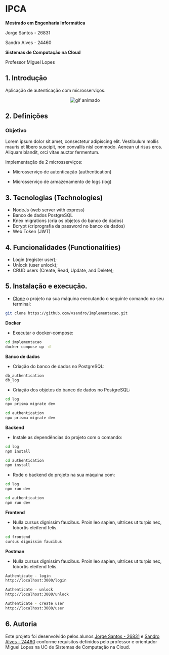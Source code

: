 # IPCA
**Mestrado em Engenharia Informática**

Jorge Santos - 26831

Sandro Alves - 24460

**Sistemas de Computação na Cloud** 

Professor Miguel Lopes

## 1. Introdução

Aplicação de autenticação com microsserviços.

<p align='center'>
<img src='https://i.giphy.com/media/WOg7qdA8bRrWutWH9Z/giphy.gif' alt='gif animado'> 
</p>

## 2. Definições

### Objetivo

Lorem ipsum dolor sit amet, consectetur adipiscing elit.
Vestibulum mollis mauris et libero suscipit, non convallis nisl commodo. Aenean ut risus eros.
Aliquam blandit, orci vitae auctor fermentum.

Implementação de 2 microsserviços:

- Microsserviço de autenticação (authentication)

- Microsserviço de armazenamento de logs (log)


## 3. Tecnologias (Technologies)

- NodeJs (web server with express)
- Banco de dados PostgreSQL
- Knex migrations (cria os objetos do banco de dados)
- Bcrypt (criprografia da password no banco de dados)
- Web Token (JWT)


## 4. Funcionalidades (Functionalities)

- Login (register user);
- Unlock (user unlock);
- CRUD users (Create, Read, Update, and Delete);


## 5. Instalação e execução.

- [Clone](https://help.github.com/articles/cloning-a-repository/) o projeto na sua máquina executando o seguinte comando no seu terminal:

```sh
git clone https://github.com/vsandro/Implementacao.git
```

**Docker**

- Executar o docker-compose:

```sh
cd implementacao
docker-compose up -d
```


**Banco de dados**

- Criação do banco de dados no PostgreSQL:

```sh
db_authentication
db_log
```

- Criação dos objetos do banco de dados no PostgreSQL:

```sh
cd log
npx prisma migrate dev
```

```sh
cd authentication
npx prisma migrate dev
```

**Backend**

- Instale as dependências do projeto com o comando:

```sh
cd log
npm install
```

```sh
cd authentication
npm install
```

- Rode o backend do projeto na sua máquina com:

```sh
cd log
npm run dev
```

```sh
cd authentication
npm run dev
```

**Frontend**

- Nulla cursus dignissim faucibus. Proin leo sapien, ultrices ut turpis nec, lobortis eleifend felis.

```sh
cd frontend
cursus dignissim faucibus
```


**Postman**

- Nulla cursus dignissim faucibus. Proin leo sapien, ultrices ut turpis nec, lobortis eleifend felis.

```sh
Authenticate - login
http://localhost:3000/login
```

```sh
Authenticate - unlock
http://localhost:3000/unlock
```

```sh
Authenticate - create user
http://localhost:3000/user
```

## 6. Autoria

Este projeto foi desenvolvido pelos alunos [Jorge Santos - 26831](https://www.linkedin.com/in/filipesantos1992) e [Sandro Alves - 24460](https://www.linkedin.com/in/vsandro) conforme requisitos definidos pelo professor e orientador Miguel Lopes na UC de Sistemas de Computação na Cloud.
